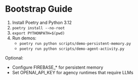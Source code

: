 # Bootstrap Guide

1) Install Poetry and Python 3.12
2) `poetry install --no-root`
3) `export PYTHONPATH=$(pwd)`
4) Run demos:
   - `poetry run python scripts/demo-persistent-memory.py`
   - `poetry run python scripts/demo-agent-activity.py`

Optional:
- Configure FIREBASE_* for persistent memory
- Set OPENAI_API_KEY for agency runtimes that require LLMs

